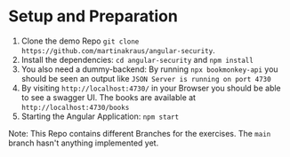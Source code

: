 # Setup and Preparation
1. Clone the demo Repo `git clone https://github.com/martinakraus/angular-security`.
2. Install the dependencies: `cd angular-security` and `npm install`
3. You also need a dummy-backend: By running `npx bookmonkey-api` you should be seen an output like `JSON Server is running on port 4730`
4. By visiting `http://localhost:4730/` in your Browser you should be able to see a swagger UI. The books are available at `http://localhost:4730/books`
5. Starting the Angular Application: `npm start`

Note: This Repo contains different Branches for the exercises. The `main` branch hasn't anything implemented yet.

